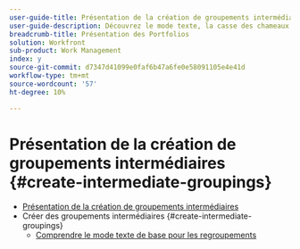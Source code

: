 ```yaml
---
user-guide-title: Présentation de la création de groupements intermédiaires
user-guide-description: Découvrez le mode texte, la casse des chameaux et comment utiliser des blocs de code de mode de texte "plug and play" de base pour créer des regroupements qui vont au-delà des capacités du créateur standard.
breadcrumb-title: Présentation des Portfolios
solution: Workfront
sub-product: Work Management
index: y
source-git-commit: d7347d41099e0faf6b47a6fe0e58091105e4e41d
workflow-type: tm+mt
source-wordcount: '57'
ht-degree: 10%

---
```




# Présentation de la création de groupements intermédiaires {#create-intermediate-groupings}

+ [Présentation de la création de groupements intermédiaires](overview.md)
+ Créer des groupements intermédiaires {#create-intermediate-groupings}
   + [Comprendre le mode texte de base pour les regroupements](basic-text-mode-for-groupings.md)


